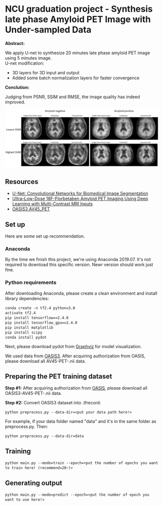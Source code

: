 # NCU graduation project - Synthesis late phase Amyloid PET Image with Under-sampled Data

**Abstract:**

We apply U-net to synthesize 20 minutes late phase amyloid PET image using 5 minutes image.  
U-net modification: 
* 3D layers for 3D input and output
* Added some batch normalization layers for faster convergence

**Conclution:**

Judging from PSNR, SSIM and RMSE, the image quality has indeed improved.

![alt text](img/result.png "ssim result")

## Resources

* [U-Net: Convolutional Networks for Biomedical Image Segmentation](https://arxiv.org/abs/1505.04597)
* [Ultra–Low-Dose 18F-Florbetaben Amyloid PET Imaging Using Deep Learning with Multi-Contrast MRI Inputs](https://pubs.rsna.org/doi/full/10.1148/radiol.2018180940)
* [OASIS3 AV45_PET](https://www.oasis-brains.org/)

## Set up

Here are some set up recommendation.

### Anaconda

By the time we finish this project, we're using Anaconda 2019.07. It's not required to download this specific version. Newr version should work just fine.  

### Python requirements

After downloading Anaconda, please create a clean environment and install library dependencies:

```
conda create -n tf2.4 python=3.8
activate tf2.4
pip install tensorflow==2.4.0
pip install tensorflow_gpu==2.4.0
pip install matplotlib
pip install scipy
conda install pydot
```

Next, please download pydot from [Graphviz](https://graphviz.gitlab.io/download/) for model visualization.

We used data from [OASIS3](https://www.oasis-brains.org/). After acquiring authorization from OASIS, please download all AV45-PET-.nii data.

## Preparing the PET training dataset

**Step #1:** After acquiring authorization from [OASIS](https://www.oasis-brains.org/), please download all OASIS3-AV45-PET-.nii data.

**Step #2:** Convert OASIS3 dataset into .tfrecord:
```
python preprocess.py --data-dir=<put your data path here!>
```

For example, if your data folder named "data" and it's in the same folder as preprocess.py. Then:

```
python preprocess.py --data-dir=data
```

## Training

```
python main.py --mode=train --epoch=<put the number of epochs you want to train here! (recommend=20~)>
```

## Generating output

```
python main.py --mode=predict --epoch=<put the number of epoch you want to use here!>
```
